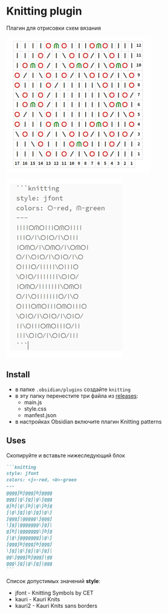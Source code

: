 # Knitting plugin

Плагин для отрисовки схем вязания

![mode-view](doc/mode-view.png)

![mode-view](doc/mode-edit.png)

## Install
- в папке `.obsidian/plugins` создайте `knitting`
- в эту папку перенестите три файла из [releases](https://github.com/dordenis/obsidian-knitting-plugin/releases): 
  - main.js
  - style.css
  - manfest.json
- в настройках Obsidian включите плагин Knitting patterns

## Uses

Скопируйте и вставьте нижеследующий блок

~~~markdown
```knitting
style: jfont
colors: <j>-red, <b>-green
---
ggggjbjgggjbjgggg 
gggj|g\jgj|g\jggg
gjbj|g\jbj|g\jbjg
j|g\jgj|g\jgj|g\j
jgggj|ggggg\jgggj
\jgj|ggggggg\jgj|
gjbj|ggggggg\jbjg
j|g\jgggggggj|g\j
jgggjbjgggjbjgggj
\jgj|g\jgj|g\jgj|
gg\jgggjbjgggj|gg
ggg\jgj|g\jgj|ggg
```
~~~

Список допустимых значений **style**:
- jfont - Knitting Symbols by CET
- kauri - Kauri Knits
- kauri2 - Kauri Knits sans borders

